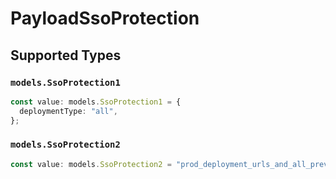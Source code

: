 # PayloadSsoProtection


## Supported Types

### `models.SsoProtection1`

```typescript
const value: models.SsoProtection1 = {
  deploymentType: "all",
};
```

### `models.SsoProtection2`

```typescript
const value: models.SsoProtection2 = "prod_deployment_urls_and_all_previews";
```

